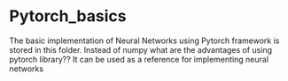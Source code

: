 # Pytorch_basics
The basic implementation of Neural Networks using Pytorch framework is stored in this folder. Instead of numpy what are the advantages of using pytorch library?? It can be used as a reference for implementing neural networks
